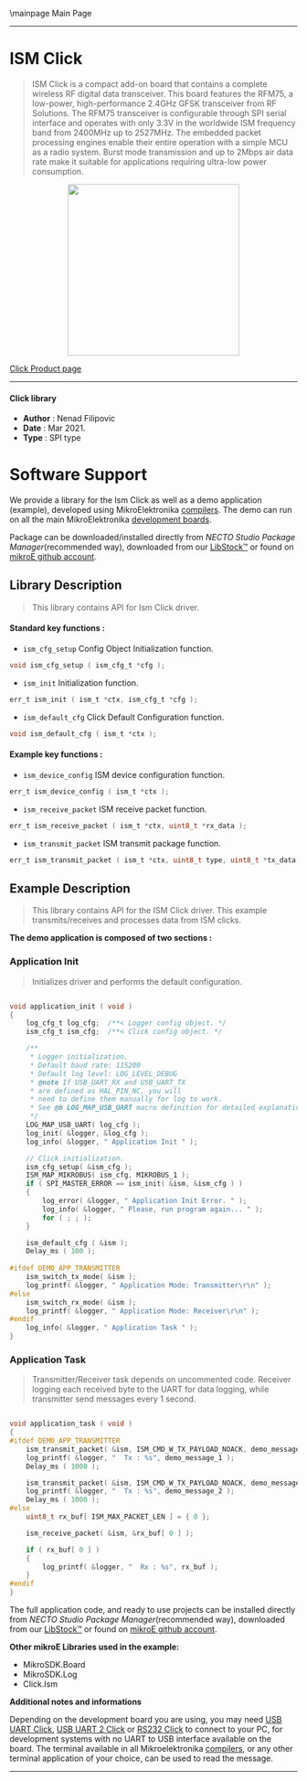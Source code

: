 \mainpage Main Page

---
# ISM Click

> ISM Click is a compact add-on board that contains a complete wireless RF digital data transceiver. This board features the RFM75, a low-power, high-performance 2.4GHz GFSK transceiver from RF Solutions. The RFM75 transceiver is configurable through SPI serial interface and operates with only 3.3V in the worldwide ISM frequency band from 2400MHz up to 2527MHz. The embedded packet processing engines enable their entire operation with a simple MCU as a radio system. Burst mode transmission and up to 2Mbps air data rate make it suitable for applications requiring ultra-low power consumption.

<p align="center">
  <img src="https://download.mikroe.com/images/click_for_ide/ism_click.png" height=300px>
</p>

[Click Product page](https://www.mikroe.com/ism-click)

---


#### Click library

- **Author**        : Nenad Filipovic
- **Date**          : Mar 2021.
- **Type**          : SPI type


# Software Support

We provide a library for the Ism Click
as well as a demo application (example), developed using MikroElektronika
[compilers](https://www.mikroe.com/necto-studio).
The demo can run on all the main MikroElektronika [development boards](https://www.mikroe.com/development-boards).

Package can be downloaded/installed directly from *NECTO Studio Package Manager*(recommended way), downloaded from our [LibStock&trade;](https://libstock.mikroe.com) or found on [mikroE github account](https://github.com/MikroElektronika/mikrosdk_click_v2/tree/master/clicks).

## Library Description

> This library contains API for Ism Click driver.

#### Standard key functions :

- `ism_cfg_setup` Config Object Initialization function.
```c
void ism_cfg_setup ( ism_cfg_t *cfg );
```

- `ism_init` Initialization function.
```c
err_t ism_init ( ism_t *ctx, ism_cfg_t *cfg );
```

- `ism_default_cfg` Click Default Configuration function.
```c
void ism_default_cfg ( ism_t *ctx );
```

#### Example key functions :

- `ism_device_config` ISM device configuration function.
```c
err_t ism_device_config ( ism_t *ctx );
```

- `ism_receive_packet` ISM receive packet function.
```c
err_t ism_receive_packet ( ism_t *ctx, uint8_t *rx_data );
```

- `ism_transmit_packet` ISM transmit package function.
```c
err_t ism_transmit_packet ( ism_t *ctx, uint8_t type, uint8_t *tx_data, uint8_t len );
```

## Example Description

> This library contains API for the ISM Click driver.
> This example transmits/receives and processes data from ISM clicks.

**The demo application is composed of two sections :**

### Application Init

> Initializes driver and performs the default configuration. 

```c

void application_init ( void ) 
{
    log_cfg_t log_cfg;  /**< Logger config object. */
    ism_cfg_t ism_cfg;  /**< Click config object. */

    /** 
     * Logger initialization.
     * Default baud rate: 115200
     * Default log level: LOG_LEVEL_DEBUG
     * @note If USB_UART_RX and USB_UART_TX 
     * are defined as HAL_PIN_NC, you will 
     * need to define them manually for log to work. 
     * See @b LOG_MAP_USB_UART macro definition for detailed explanation.
     */
    LOG_MAP_USB_UART( log_cfg );
    log_init( &logger, &log_cfg );
    log_info( &logger, " Application Init " );

    // Click initialization.
    ism_cfg_setup( &ism_cfg );
    ISM_MAP_MIKROBUS( ism_cfg, MIKROBUS_1 );
    if ( SPI_MASTER_ERROR == ism_init( &ism, &ism_cfg ) ) 
    {
        log_error( &logger, " Application Init Error. " );
        log_info( &logger, " Please, run program again... " );
        for ( ; ; );
    }

    ism_default_cfg ( &ism );
    Delay_ms ( 100 );
    
#ifdef DEMO_APP_TRANSMITTER
    ism_switch_tx_mode( &ism );
    log_printf( &logger, " Application Mode: Transmitter\r\n" );
#else
    ism_switch_rx_mode( &ism );
    log_printf( &logger, " Application Mode: Receiver\r\n" );
#endif
    log_info( &logger, " Application Task " );
}

```

### Application Task

> Transmitter/Receiver task depends on uncommented code.
> Receiver logging each received byte to the UART for data logging,
> while transmitter send messages every 1 second.

```c

void application_task ( void ) 
{
#ifdef DEMO_APP_TRANSMITTER
    ism_transmit_packet( &ism, ISM_CMD_W_TX_PAYLOAD_NOACK, demo_message_1, 9 );
    log_printf( &logger, "  Tx : %s", demo_message_1 );
    Delay_ms ( 1000 );

    ism_transmit_packet( &ism, ISM_CMD_W_TX_PAYLOAD_NOACK, demo_message_2, 12 );
    log_printf( &logger, "  Tx : %s", demo_message_2 );
    Delay_ms ( 1000 );
#else
    uint8_t rx_buf[ ISM_MAX_PACKET_LEN ] = { 0 };

    ism_receive_packet( &ism, &rx_buf[ 0 ] );

    if ( rx_buf[ 0 ] ) 
    {
        log_printf( &logger, "  Rx : %s", rx_buf );
    }
#endif
}

```

The full application code, and ready to use projects can be installed directly from *NECTO Studio Package Manager*(recommended way), downloaded from our [LibStock&trade;](https://libstock.mikroe.com) or found on [mikroE github account](https://github.com/MikroElektronika/mikrosdk_click_v2/tree/master/clicks).

**Other mikroE Libraries used in the example:**

- MikroSDK.Board
- MikroSDK.Log
- Click.Ism

**Additional notes and informations**

Depending on the development board you are using, you may need
[USB UART Click](http://shop.mikroe.com/usb-uart-click),
[USB UART 2 Click](http://shop.mikroe.com/usb-uart-2-click) or
[RS232 Click](http://shop.mikroe.com/rs232-click) to connect to your PC, for
development systems with no UART to USB interface available on the board. The
terminal available in all Mikroelektronika
[compilers](http://shop.mikroe.com/compilers), or any other terminal application
of your choice, can be used to read the message.

---
